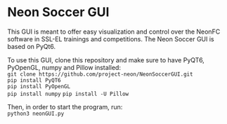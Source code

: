 # Neon Soccer GUI

This GUI is meant to offer easy visualization and control over the NeonFC software in SSL-EL trainings and competitions. The Neon Soccer GUI is based on PyQt6.

To use this GUI, clone this repository and make sure to have PyQT6, PyOpenGL, numpy and Pillow installed:  
`git clone https://github.com/project-neon/NeonSoccerGUI.git`  
`pip install PyQT6`  
`pip install PyOpenGL`  
`pip install numpy`
`pip install -U Pillow`

Then, in order to start the program, run:  
`python3 neonGUI.py`  

